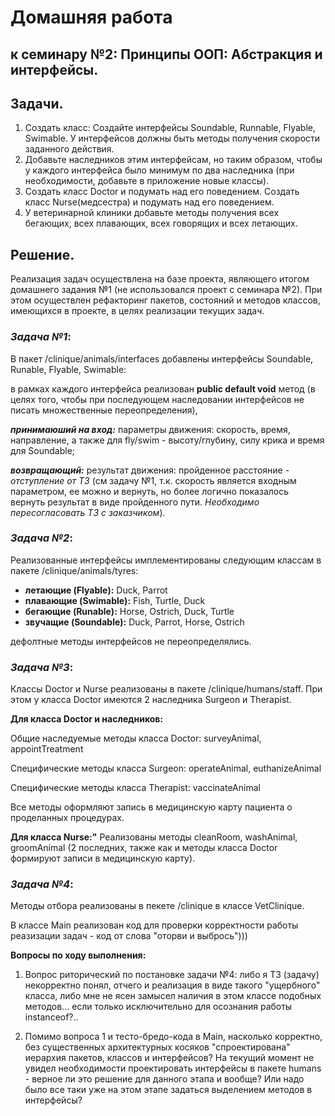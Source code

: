 # Домашняя работа 
## к семинару №2: Принципы ООП: Абстракция и интерфейсы.

## Задачи.
1. Создать класс: Создайте интерфейсы Soundable, Runnable, Flyable, Swimable. У интерфейсов должны быть методы получения скорости заданного действия.
2. Добавьте наследников этим интерфейсам, но таким образом, чтобы у каждого интерфейса было минимум по два наследника (при необходимости, добавьте в приложение новые классы).
3. Создать класс Doctor и подумать над его поведением. Создать класс Nurse(медсестра) и подумать над его поведением.
4. У ветеринарной клиники добавьте методы получения всех бегающих, всех плавающих, всех говорящих и всех летающих.

## Решение.

Реализация задач осуществлена на базе проекта, являющего итогом домашнего задания №1 (не использовался проект с семинара №2). При этом осуществлен рефакторинг пакетов, состояний и методов классов, имеющихся в проекте, в целях реализации текущих задач.

### *Задача №1*:

В пакет /clinique/animals/interfaces добавлены интерфейсы Soundable, Runable, Flyable, Swimable:

в рамках каждого интерфейса реализован **public default void** метод (в целях того, чтобы при последующем наследовании интерфейсов не писать множественные переопределения), 

**_принимаюший на вход:_** параметры движения: скорость, время, направление, а также для fly/swim - высоту/глубину, силу крика и время для Soundable;

**_возвращающий:_** результат движения: пройденное расстояние - _отступление от ТЗ_ (см задачу №1, т.к. скорость является входным параметром, ее можно и вернуть, но более логично показалось вернуть результат в виде пройденного пути. _Необходимо пересогласовать ТЗ с заказчиком_).

### *Задача №2*:

Реализованные интерфейсы имплементированы следующим классам в пакете /clinique/animals/tyres:
* **летающие (Flyable):** Duck, Parrot
* **плавающие (Swimable):** Fish, Turtle, Duck
* **бегающие (Runable):** Horse, Ostrich, Duck, Turtle
* **звучащие (Soundable):** Duck, Parrot, Horse, Ostrich

дефолтные методы интерфейсов не переопределялись.

### *Задача №3*:

Классы Doctor и Nurse реализованы в пакете /clinique/humans/staff.
При этом у класса Doctor имеются 2 наследника Surgeon и Therapist.

**Для класса Doctor и наследников:**

Общие наследуемые методы класса Doctor: surveyAnimal, appointTreatment

Специфические методы класса Surgeon: operateAnimal, euthanizeAnimal

Специфические методы класса Therapist: vaccinateAnimal

Все методы оформляют запись в медицинскую карту пациента о проделанных процедурах. 

**Для класса Nurse:"**
Реализованы методы cleanRoom, washAnimal, groomAnimal (2 последних, также как и методы класса Doctor формируют записи в медицинскую карту).

### *Задача №4*:
Методы отбора реализованы в пекете /clinique в классе VetClinique.

В классе Main реализован код для проверки корректности работы реазизации задач - код от слова "оторви и выбрось")))

**Вопросы по ходу выполнения:**
1. Вопрос риторический по постановке задачи №4: либо я ТЗ (задачу) некорректно понял, отчего и реализация в виде такого "ущербного" класса, либо мне не ясен замысел наличия в этом классе подобных методов... если только исключительно для осознания работы instanceof?..

2. Помимо вопроса 1 и тесто-бредо-кода в Main, насколько корректно, без существенных архитектурных косяков "спроектирована" иерархия пакетов, классов и интерфейсов? На текущий момент не увидел необходимости проектировать интерфейсы в пакете humans - верное ли это решение для данного этапа и вообще? Или надо было все таки уже на этом этапе задаться выделением методов в интерфейсы?